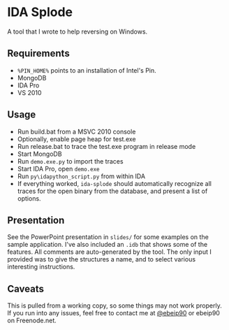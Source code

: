 # IDA Splode

A tool that I wrote to help reversing on Windows.

## Requirements

- `%PIN_HOME%` points to an installation of Intel's Pin.
- MongoDB
- IDA Pro
- VS 2010

## Usage

- Run build.bat from a MSVC 2010 console
- Optionally, enable page heap for test.exe
- Run release.bat to trace the test.exe program in release mode
- Start MongoDB
- Run `demo.exe.py` to import the traces
- Start IDA Pro, open `demo.exe`
- Run `py\idapython_script.py` from within IDA
- If everything worked, `ida-splode` should automatically recognize all traces for the open binary from the database, and present a list of options.

## Presentation

See the PowerPoint presentation in `slides/` for some examples on the sample application.  I've also included an `.idb` that shows some of the features.  All comments are auto-generated by the tool.  The only input I provided was to give the structures a name, and to select various interesting instructions.

## Caveats

This is pulled from a working copy, so some things may not work properly.  If you run into any issues, feel free to contact me at [@ebeip90](https://twitter.com/ebeip90) or ebeip90 on Freenode.net.
